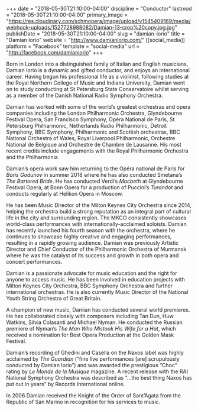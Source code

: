 +++
date = "2018-05-30T21:10:00-04:00"
discipline = "Conductor"
lastmod = "2018-05-30T21:10:00-04:00"
primary_image = "https://res.cloudinary.com/schmopera/image/upload/v1545409169/media/webhook-uploads/1527728988082/Damian-13-crop%20copy.jpg.jpg"
publishDate = "2018-05-30T21:10:00-04:00"
slug = "damian-iorio"
title = "Damian Iorio"
website = "http://www.damianiorio.com/"
[[social_media]]
platform = "Facebook"
template = "social-media"
url = "http://facebook.com/damianiorio"
+++

Born in London into a distinguished family of Italian and English musicians, Damian Iorio is a dynamic and gifted conductor, and enjoys an international career. Having begun his professional life as a violinist, following studies at the Royal Northern College of Music and Indiana University, Damian went on to study conducting at St Petersburg State Conservatoire whilst serving as a member of the Danish National Radio Symphony Orchestra.

Damian has worked with some of the world’s greatest orchestras and opera companies including the London Philharmonic Orchestra, Glyndebourne Festival Opera, San Francisco Symphony, Opéra National de Paris, St Petersburg Philharmonic, Netherlands Radio Philharmonic, Detroit Symphony, BBC Symphony, Philharmonic and Scottish orchestras, BBC National Orchestra of Wales, Royal Liverpool Philharmonic, Orchestre National de Belgique and Orchestre de Chambre de Lausanne. His most recent credits include engagements with the Royal Philharmonic Orchestra and the Philharmonia.

Damian’s opera work saw him returning to the Opéra national de Paris for *Boris Godunov* in summer 2018 where he has also conducted Smetana’s *The Bartered Bride*. He has conducted Verdi’s *Macbeth* at Glyndebourne Festival Opera, at Bonn Opera for a production of Puccini’s *Turandot* and conducts regularly at Helikon Opera in Moscow.

He has been Music Director of the Milton Keynes City Orchestra since 2014, helping the orchestra build a strong reputation as an integral part of cultural life in the city and surrounding region. The MKCO consistently showcases world-class performances with internationally-acclaimed soloists. Damian has recently launched his fourth season with the orchestra, where he continues to showcase highly creative and engaging performances, resulting in a rapidly growing audience. Damian was previously Artistic Director and Chief Conductor of the Philharmonic Orchestra of Murmansk where he was the catalyst of its success and growth in both opera and concert performances.

Damian is a passionate advocate for music education and the right for anyone to access music. He has been involved in education projects with Milton Keynes City Orchestra, BBC Symphony Orchestra and further international orchestras. He is also currently Music Director of the National Youth String Orchestra of Great Britain.

A champion of new music, Damian has conducted several world premieres. He has collaborated closely with composers including Tan Dun, Huw Watkins, Silvia Colasanti and Michael Nyman. He conducted the Russian premiere of Nyman’s *The Man Who Mistook His Wife for a Hat*, which received a nomination for Best Opera Production at the Golden Mask Festival.

Damian’s recording of Ghedini and Casella on the Naxos label was highly acclaimed by *The Guardian* (“fine live performances [are] scrupulously conducted by Damian Iorio”) and was awarded the prestigious “Choc” rating by *Le Monde de la Musique* magazine. A recent release with the RAI National Symphony Orchestra was described as “…the best thing Naxos has put out in years” by Records International online.

In 2006 Damian received the Knight of the Order of Sant’Agata from the Republic of San Marino in recognition for his services to music.
